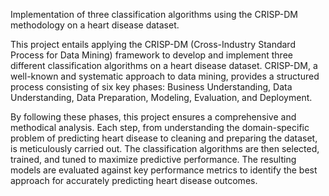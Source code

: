 Implementation of three classification algorithms using the CRISP-DM methodology on a heart disease dataset.

This project entails applying the CRISP-DM (Cross-Industry Standard Process for Data Mining) framework to develop and implement three different classification algorithms on a heart disease dataset. CRISP-DM, a well-known and systematic approach to data mining, provides a structured process consisting of six key phases: Business Understanding, Data Understanding, Data Preparation, Modeling, Evaluation, and Deployment.

By following these phases, this project ensures a comprehensive and methodical analysis. Each step, from understanding the domain-specific problem of predicting heart disease to cleaning and preparing the dataset, is meticulously carried out. The classification algorithms are then selected, trained, and tuned to maximize predictive performance. The resulting models are evaluated against key performance metrics to identify the best approach for accurately predicting heart disease outcomes.
